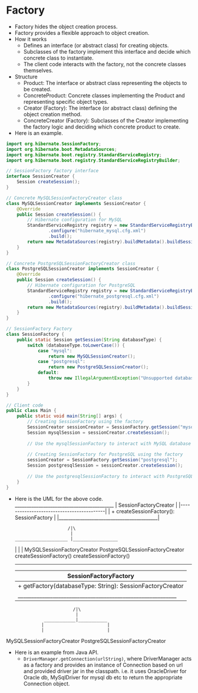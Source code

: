 # Factory 
- Factory hides the object creation process.
- Factory provides a flexible approach to object creation.
- How it works
  - Defines an interface (or abstract class) for creating objects.
  - Subclasses of the factory implement this interface and decide which concrete class to instantiate.
  - The client code interacts with the factory, not the concrete classes themselves.
- Structure
  - Product: The interface or abstract class representing the objects to be created.
  - ConcreteProduct: Concrete classes implementing the Product and representing specific object types.
  - Creator (Factory): The interface (or abstract class) defining the object creation method.
  - ConcreteCreator (Factory): Subclasses of the Creator implementing the factory logic and deciding 
    which concrete product to create.
- Here is an example.
```java
import org.hibernate.SessionFactory;
import org.hibernate.boot.MetadataSources;
import org.hibernate.boot.registry.StandardServiceRegistry;
import org.hibernate.boot.registry.StandardServiceRegistryBuilder;

// SessionFactory factory interface
interface SessionCreator {
    Session createSession();
}

// Concrete MySQLSessionFactoryCreator class
class MySQLSessionCreator implements SessionCreator {
    @Override
    public Session createSession() {
        // Hibernate configuration for MySQL
        StandardServiceRegistry registry = new StandardServiceRegistryBuilder()
                .configure("hibernate_mysql.cfg.xml")
                .build();
        return new MetadataSources(registry).buildMetadata().buildSessionFactory();
    }
}

// Concrete PostgreSQLSessionFactoryCreator class
class PostgreSQLSessionCreator implements SessionCreator {
    @Override
    public Session createSession() {
        // Hibernate configuration for PostgreSQL
        StandardServiceRegistry registry = new StandardServiceRegistryBuilder()
                .configure("hibernate_postgresql.cfg.xml")
                .build();
        return new MetadataSources(registry).buildMetadata().buildSessionFactory();
    }
}

// SessionFactory Factory
class SessionFactory {
    public static Session getSession(String databaseType) {
        switch (databaseType.toLowerCase()) {
            case "mysql":
                return new MySQLSessionCreator();
            case "postgresql":
                return new PostgreSQLSessionCreator();
            default:
                throw new IllegalArgumentException("Unsupported database type");
        }
    }
}

// Client code
public class Main {
    public static void main(String[] args) {
        // Creating SessionFactory using the factory
        SessionCreator sessionCreator = SessionFactory.getSession("mysql");
        Session mysqlSession = sessionCreator.createSession();
        
        // Use the mysqlSessionFactory to interact with MySQL database
        
        // Creating SessionFactory for PostgreSQL using the factory
        sessionCreator = SessionFactory.getSession("postgresql");
        Session postgresqlSession = sessionCreator.createSession();
        
        // Use the postgresqlSessionFactory to interact with PostgreSQL database
    }
}

```
- Here is the UML for the above code.
      __________________________________________
     |            SessionFactoryCreator         |
     |------------------------------------------|
     | + createSessionFactory(): SessionFactory |
     |__________________________________________|

                          /|\
                           |
      ____________________ |_________________
     |                     |                 |
MySQLSessionFactoryCreator     PostgreSQLSessionFactoryCreator
   createSessionFactory()       createSessionFactory()

    __________________________________________________________
   |              SessionFactoryFactory                        |
   |-----------------------------------------------------------|
   | + getFactory(databaseType: String): SessionFactoryCreator |
   |___________________________________________________________|

                            /|\
                             |
                 ____________|___________
                |                        |
                |                        |
MySQLSessionFactoryCreator   PostgreSQLSessionFactoryCreator

- Here is an example from Java API.
    - `DriverManager.getConnection(urlString)`, where DriverManager acts as a factory and provides an 
      instance of Connection based on url and provided driver jar in the classpath. i.e. it uses OracleDriver for Oracle db, MySqlDriver for mysql db etc to return the appropriate Connection object.